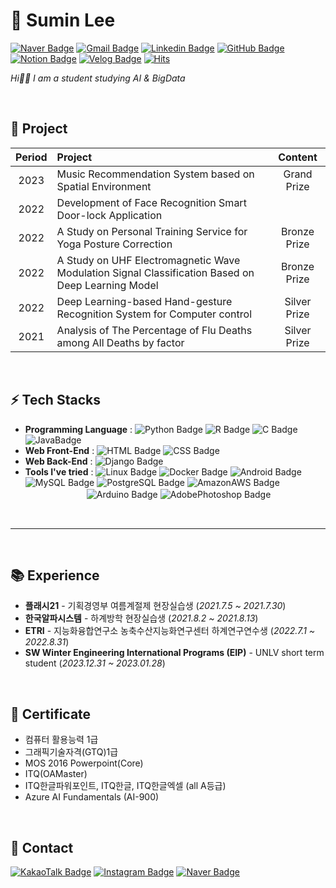 # 🌱 Sumin Lee 
[![Naver Badge](https://img.shields.io/badge/NaverMail-03c75a?style=flat&logo=Naver&logoColor=white&mailto:chocosumin@naver.com)](mailto:chocosumin@naver.com)
[![Gmail Badge](https://img.shields.io/badge/-Gmail-d14836?style=flat&logo=Gmail&logoColor=white&link=mailto:chocosuming@gmail.com)](mailto:chocosuming@gmail.com)
[![Linkedin Badge](https://img.shields.io/badge/-LinkedIn-0a66c2?style=flat&logo=Linkedin&logoColor=white&link=https://www.linkedin.com/in/%EC%88%98%EB%AF%BC-%EC%9D%B4-8631b61ab/)](https://www.linkedin.com/in/%EC%88%98%EB%AF%BC-%EC%9D%B4-8631b61ab/)
[![GitHub Badge](https://img.shields.io/badge/-GitHub-181717?style=flat&logo=GitHub&logoColor=white&link=https://github.com/Sumin-Lee-317)](https://github.com/Sumin-Lee-317)
[![Notion Badge](https://img.shields.io/badge/-Notion-000000?style=flat&logo=Notion&logoColor=white&link=https://www.notion.so/)](https://www.notion.so/)
[![Velog Badge](https://img.shields.io/badge/-Velog-20c997?style=flat&logo=Velog&logoColor=white&link=https://velog.io/)](https://velog.io/)
[![Hits](https://hits.seeyoufarm.com/api/count/incr/badge.svg?url=https%3A%2F%2Fgithub.com%2FSumin-Lee-317&count_bg=%23555555&title_bg=%23949EFF&icon=&icon_color=%23E7E7E7&title=hits&edge_flat=false)](https://hits.seeyoufarm.com)

*Hi👋🏻 I am a student studying AI & BigData*


<br>

## 📌 Project
| Period | Project | Content |
| :----: | :----- | :-----: |
| 2023 | Music Recommendation System based on Spatial Environment | Grand Prize |
| 2022 | Development of Face Recognition Smart Door-lock Application |  |
| 2022 | A Study on Personal Training Service for Yoga Posture Correction | Bronze Prize |
| 2022 | A Study on UHF Electromagnetic Wave Modulation Signal Classification Based on Deep Learning Model | Bronze Prize  |
| 2022 | Deep Learning-based Hand-gesture Recognition System for Computer control | Silver Prize |
| 2021 | Analysis of The Percentage of Flu Deaths among All Deaths by factor| Silver Prize|

<br>

## ⚡ Tech Stacks 

- **Programming Language** : ![Python Badge](https://img.shields.io/badge/-Python-3776ab?style=flat&logo=Python&logoColor=f7df1e)
![R Badge](https://img.shields.io/badge/-R-276dc3?style=flat&logo=R&logoColor=white) ![C Badge](https://img.shields.io/badge/-C-a8b9cc?style=flat&logo=C&logoColor=white)
![JavaBadge](https://img.shields.io/badge/-Java-f78c40?style=flat&Color=white)
- **Web Front-End** : ![HTML Badge](https://img.shields.io/badge/-HTML-e34f26?style=flat&logo=HTML5&logoColor=white)
![CSS Badge](https://img.shields.io/badge/-CSS-1572b6?style=flat&logo=CSS3&logoColor=white)
- **Web Back-End** : ![Django Badge](https://img.shields.io/badge/-Django-092e20?style=flat&logo=Django&logoColor=white)
- **Tools I've tried** : ![Linux Badge](https://img.shields.io/badge/-Linux-fcc624?style=flat&logo=Linux&logoColor=black)
![Docker Badge](https://img.shields.io/badge/-Docker-2496ed?style=flat&logo=Docker&logoColor=white)
![Android Badge](https://img.shields.io/badge/-Android-3ddc84?style=flat&logo=Android&logoColor=white)
![MySQL Badge](https://img.shields.io/badge/-MySQL-4479a1?style=flat&logo=MySQL&logoColor=white)
![PostgreSQL Badge](https://img.shields.io/badge/-PostgreSQL-4169e1?style=flat&logo=PostgreSQL&logoColor=white)
![AmazonAWS Badge](https://img.shields.io/badge/-Amazon_AWS-232f3e?style=flat&logo=AmazonAWS&logoColor=fba457)  
　　　　　　　![Arduino Badge](https://img.shields.io/badge/-Arduino-00979d?style=flat&logo=Arduino&logoColor=white)
![AdobePhotoshop Badge](https://img.shields.io/badge/-AdobePhotoshop-31a8ff?style=flat&logo=AdobePhotoshop&logoColor=white)

<br>

---

<br>

## 📚 Experience
- **플래시21** - 기획경영부 여름계절제 현장실습생 (_2021.7.5 ~ 2021.7.30_)
- **한국알파시스템** - 하계방학 현장실습생 (_2021.8.2 ~ 2021.8.13_)
- **ETRI** - 지능화융합연구소 농축수산지능화연구센터 하계연구연수생 (_2022.7.1 ~ 2022.8.31_)
- **SW Winter Engineering International Programs (EIP)** - UNLV short term student (_2023.12.31 ~ 2023.01.28_)

<br>

## 📜 Certificate
- 컴퓨터 활용능력 1급
- 그래픽기술자격(GTQ)1급
- MOS 2016 Powerpoint(Core)
- ITQ(OAMaster)
- ITQ한글파워포인트, ITQ한글, ITQ한글엑셀 (all A등급)
- Azure AI Fundamentals (AI-900)

<br>

## 💬 Contact  
[![KakaoTalk Badge](https://img.shields.io/badge/-KakaoTalk-ffcd00?style=flat&logo=KakaoTalk&logoColor=white&link=https://open.kakao.com/o/sZ7qfvse)](https://open.kakao.com/o/sZ7qfvse)
[![Instagram Badge](https://img.shields.io/badge/-Instagram-e4405f?style=flat&logo=Instagram&logoColor=white&link=https://www.instagram.com/sumin__ee_/)](https://www.instagram.com/sumin__ee_/)
[![Naver Badge](https://img.shields.io/badge/Blog-1de5b0?style=flat&logo=Naver&logoColor=white&link=https://blog.naver.com)](https://blog.naver.com)

